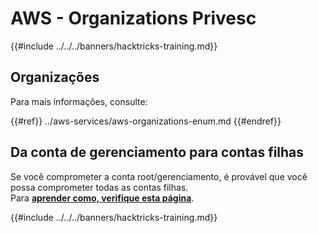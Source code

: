 # AWS - Organizations Privesc

{{#include ../../../banners/hacktricks-training.md}}

## Organizações

Para mais informações, consulte:

{{#ref}}
../aws-services/aws-organizations-enum.md
{{#endref}}

## Da conta de gerenciamento para contas filhas

Se você comprometer a conta root/gerenciamento, é provável que você possa comprometer todas as contas filhas.\
Para [**aprender como, verifique esta página**](../#compromising-the-organization).

{{#include ../../../banners/hacktricks-training.md}}
